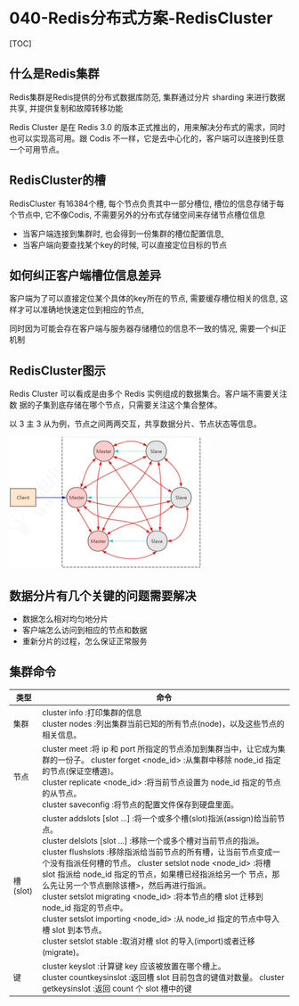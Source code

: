 # 040-Redis分布式方案-RedisCluster

[TOC]

## 什么是Redis集群

Redis集群是Redis提供的分布式数据库防范, 集群通过分片 sharding 来进行数据共享, 并提供复制和故障转移功能

Redis Cluster 是在 Redis 3.0 的版本正式推出的，用来解决分布式的需求，同时也可以实现高可用。跟 Codis 不一样，它是去中心化的，客户端可以连接到任意一个可用节点。

## RedisCluster的槽

RedisCluster 有16384个槽, 每个节点负责其中一部分槽位, 槽位的信息存储于每个节点中, 它不像Codis, 不需要另外的分布式存储空间来存储节点槽位信息

- 当客户端连接到集群时, 也会得到一份集群的槽位配置信息,
- 当客户端向要查找某个key的时候, 可以直接定位目标的节点

## 如何纠正客户端槽位信息差异

客户端为了可以直接定位某个具体的key所在的节点, 需要缓存槽位相关的信息, 这样才可以准确地快速定位到相应的节点, 

同时因为可能会存在客户端与服务器存储槽位的信息不一致的情况, 需要一个纠正机制

## RedisCluster图示

Redis Cluster 可以看成是由多个 Redis 实例组成的数据集合。客户端不需要关注数 据的子集到底存储在哪个节点，只需要关注这个集合整体。

以 3 主 3 从为例，节点之间两两交互，共享数据分片、节点状态等信息。





<img src="../../../../assets/image-20200321212539947.png" alt="image-20200321212539947" style="zoom: 50%;">

## 数据分片有几个关键的问题需要解决

- 数据怎么相对均匀地分片 
- 客户端怎么访问到相应的节点和数据 
- 重新分片的过程，怎么保证正常服务

## 集群命令

| 类型     | 命令                                                         |
| -------- | ------------------------------------------------------------ |
| 集群     | cluster info :打印集群的信息<br/>cluster nodes :列出集群当前已知的所有节点(node)，以及这些节点的相关信息。 |
| 节点     | cluster meet <ip> <port> :将 ip 和 port 所指定的节点添加到集群当中，让它成为集群的一份子。 cluster forget <node_id> :从集群中移除 node_id 指定的节点(保证空槽道)。<br/>cluster replicate <node_id> :将当前节点设置为 node_id 指定的节点的从节点。<br/>cluster saveconfig :将节点的配置文件保存到硬盘里面。 |
| 槽(slot) | cluster addslots <slot> [slot ...] :将一个或多个槽(slot)指派(assign)给当前节点。<br/>cluster delslots <slot> [slot ...] :移除一个或多个槽对当前节点的指派。<br/>cluster flushslots :移除指派给当前节点的所有槽，让当前节点变成一个没有指派任何槽的节点。 cluster setslot <slot> node <node_id> :将槽 slot 指派给 node_id 指定的节点，如果槽已经指派给另一个 节点，那么先让另一个节点删除该槽>，然后再进行指派。<br/>cluster setslot <slot> migrating <node_id> :将本节点的槽 slot 迁移到 node_id 指定的节点中。<br/>cluster setslot <slot> importing <node_id> :从 node_id 指定的节点中导入槽 slot 到本节点。<br/>cluster setslot <slot> stable :取消对槽 slot 的导入(import)或者迁移(migrate)。 |
| 键       | cluster keyslot <key> :计算键 key 应该被放置在哪个槽上。<br/>cluster countkeysinslot <slot> :返回槽 slot 目前包含的键值对数量。 cluster getkeysinslot <slot> <count> :返回 count 个 slot 槽中的键 |